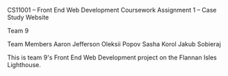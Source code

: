 CS11001 – Front End Web Development
Coursework Assignment 1 – Case Study Website

Team 9

Team Members
Aaron Jefferson
Oleksii Popov
Sasha Korol
Jakub Sobieraj

This is team 9's Front End Web Development project on the Flannan Isles Lighthouse.
